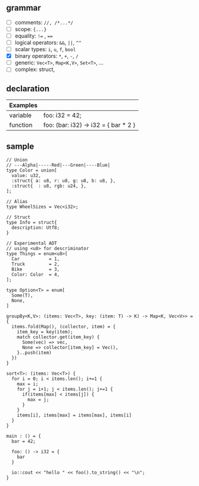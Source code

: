 ## grammar

- [ ] comments: `//, /*...*/`
- [ ] scope: `{...}`
- [ ] equality: `!=` , `==`
- [ ] logical operators: `&&`, `||`, `^^`
- [ ] scalar types: `i`, `u`, `f`, `bool`
- [x] binary operators: `*`, `+`, `-`, `/`
- [ ] generic: `Vec<T>`, `Map<K,V>`, `Set<T>`, ...
- [ ] complex: struct,

## declaration

| Examples |                                                   |
| -------- | ------------------------------------------------- |
| variable | foo: i32 = 42;                                    |
| function | foo: (bar: i32) -> i32 = { bar * 2 }              |

## sample

```io
// Union
// ---Alpha|-----Red|---Green|----Blue|
type Color = union[
  value: u32,
  :struct{ a: u8, r: u8, g: u8, b: u8, },
  :struct{  : u8, rgb: u24, },
];

// Alias
type WheelSizes = Vec<i32>;

// Struct
type Info = struct{  
  description: Utf8;
}

// Experimental ADT 
// using <u8> for descriminator
type Things = enum<u8>[ 
  Car           = 1,
  Truck         = 2,
  Bike          = 3,
  Color: Color  = 4,  
];

type Option<T> = enum[
  Some(T),
  None,
]

groupBy<K,V>: (items: Vec<T>, key: (item: T) -> K) -> Map<K, Vec<V>> = {
  items.fold(Map(), (collector, item) = {
    item_key = key(item);
    match collector.get(item_key) {
      Some(vec) => vec,              
      None => collector[item_key] = Vec(),
    }..push(item)
  })
}

sort<T>: (items: Vec<T>) {
  for i = 0; i < items.len(); i+=1 {
    max = i;
    for j = i+1; j < items.len(); j+=1 {
      if(items[max] < items[j]) {
        max = j;
      }
    }
    items[i], items[max] = items[max], items[i]
  }
}

main : () = {
  bar = 42;

  foo: () -> i32 = {
    bar
  }

  io::cout << "hello " << foo().to_string() << "\n";
}
```
